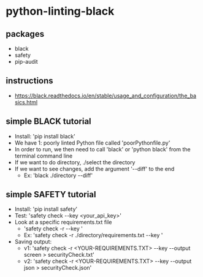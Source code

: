 # python-linting-black

## packages
- black
- safety
- pip-audit

## instructions
- https://black.readthedocs.io/en/stable/usage_and_configuration/the_basics.html

## simple BLACK tutorial
- Install: 'pip install black'
- We have 1: poorly linted Python file called 'poorPythonfile.py'
- In order to run, we then need to call 'black' or 'python black' from the terminal command line 
- If we want to do directory, ./select the directory
- If we want to see changes, add the argument '--diff' to the end
    - Ex: 'black ./directory --diff'

## simple SAFETY tutorial
- Install: 'pip install safety'
- Test: 'safety check --key <your_api_key>'
- Look at a specific requirements.txt file
    - 'safety check -r <path-to-requirements-file> --key <YOUR-API-KEY>'
    - Ex: 'safety check -r ./directory/requirements.txt --key <YOUR-API-KEY>'
- Saving output:
    - v1: 'safety check -r <YOUR-REQUIREMENTS.TXT> --key <YOUR-API-KEY> --output screen > securityCheck.txt'
    - v2: 'safety check -r <YOUR-REQUIREMENTS.TXT> --key <YOUR-API-KEY> --output json > securityCheck.json'